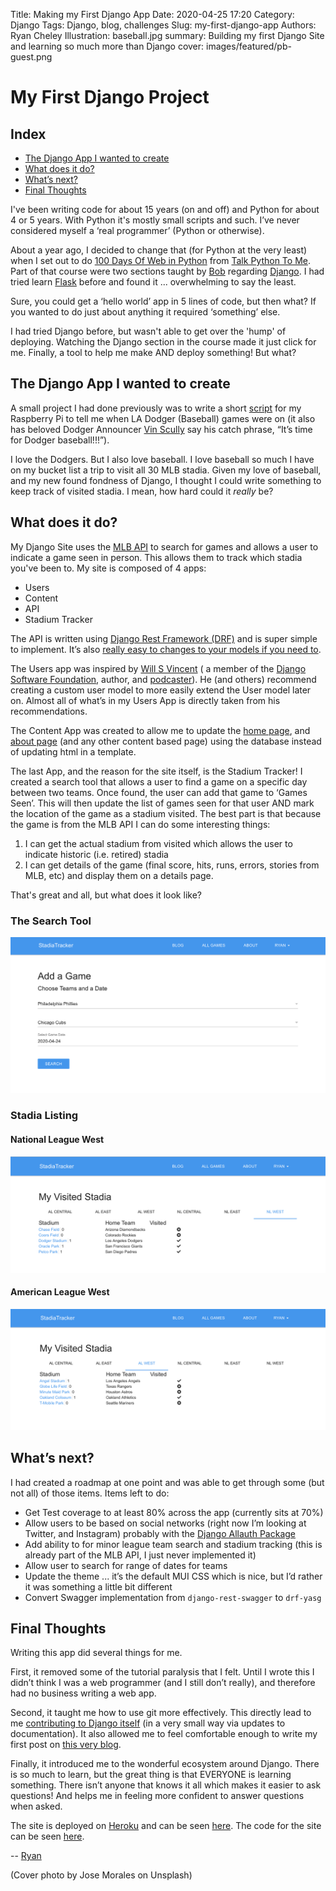Title: Making my First Django App
Date: 2020-04-25 17:20
Category: Django
Tags: Django, blog, challenges
Slug: my-first-django-app
Authors: Ryan Cheley
Illustration: baseball.jpg
summary: Building my first Django Site and learning so much more than Django
cover: images/featured/pb-guest.png

# My First Django Project

<!-- Indexes are always a good start! -->
## Index
* [The Django App I wanted to create](#my_app)
* [What does it do? ](#do)
* [What’s next?](#next)
* [Final Thoughts](#thoughts)


I've been writing code for about 15 years (on and off) and Python for about 4 or 5 years. With Python it's mostly small scripts and such. I’ve never considered myself a ‘real programmer’ (Python or otherwise). 

About a year ago, I decided to change that (for Python at the very least) when I set out to do [100 Days Of Web in Python](https://training.talkpython.fm/courses/details/100-days-of-web-in-python) from [Talk Python To Me](https://talkpython.fm/home).  Part of that course were two sections taught by [Bob](https://pybit.es/author/bob.html) regarding [Django](https://www.djangoproject.com). I had tried learn [Flask](https://flask.palletsprojects.com/en/1.1.x/) before and found it ... overwhelming to say the least. 

Sure, you could get a ‘hello world’ app in 5 lines of code, but then what? If you wanted to do just about anything it required ‘something’ else. 

I had tried Django before, but wasn't able to get over the 'hump' of deploying. Watching the Django section in the course made it just click for me. Finally, a tool to help me make AND deploy something! But what? 

<a name="my_app"></a>
## The Django App I wanted to create

A small project I had done previously was to write a short [script](https://github.com/ryancheley/itfdb) for my Raspberry Pi to tell me when LA Dodger (Baseball) games were on (it also has beloved Dodger Announcer [Vin Scully](https://en.wikipedia.org/wiki/Vin_Scully) say his catch phrase, “It’s time for Dodger baseball!!!”). 

I love the Dodgers. But I also love baseball. I love baseball so much I have on my bucket list a trip to visit all 30 MLB stadia. Given my love of baseball, and my new found fondness of Django, I thought I could write something to keep track of visited stadia. I mean, how hard could it *really* be?

<a name="do"></a>
## What does it do? 

My Django Site uses the [MLB API](https://statsapi.mlb.com) to search for games and allows a user to indicate a game seen in person. This allows them to track which stadia you've been to. My site is composed of 4 apps:

* Users
* Content
* API
* Stadium Tracker

The API is written using [Django Rest Framework (DRF)](https://www.django-rest-framework.org) and is super simple to implement. It’s also [really easy to changes to your models if you need to](https://www.ryancheley.com/index.php/2019/11/06/updating-the-models-for-my-django-rest-framework-api/). 

The Users app was inspired by [Will S Vincent](https://wsvincent.com) ( a member of the [Django Software Foundation](https://www.djangoproject.com/foundation/), author, and [podcaster](https://djangochat.com)). He (and others) recommend creating a custom user model to more easily extend the User model later on. Almost all of what’s in my Users App is directly taken from his recommendations. 

The Content App was created to allow me to update the [home page](https://stadium-tracker-api.herokuapp.com), and [about page](https://stadium-tracker-api.herokuapp.com/Pages/About) (and any other content based page) using the database instead of updating html in a template. 

The last App, and the reason for the site itself, is the Stadium Tracker! I created a search tool that allows a user to find a game on a specific day between two teams. Once found, the user can add that game to ‘Games Seen’. This will then update the list of games seen for that user AND mark the location of the game as a stadium visited. The best part is that because the game is from the MLB API I can do some interesting things:

1. I can get the actual stadium from visited which allows the user to indicate historic (i.e. retired) stadia
2. I can get details of the game (final score, hits, runs, errors, stories from MLB, etc) and display them on a details page. 

That's great and all, but what does it look like? 

### The Search Tool

![Search](images/making-a-django-app/add-a-game.png)


### Stadia Listing


#### National League West

![Search](images/making-a-django-app/visited-stadia-nl-west.png)


#### American League West

![Search](images/making-a-django-app/visited-stadia-al-west.png)


<a name="next"></a>
## What’s next? 

I had created a roadmap at one point and was able to get through some (but not all) of those items. Items left to do:

* Get Test coverage to at least 80% across the app (currently sits at 70%)
* Allow users to be based on social networks (right now I’m looking at Twitter, and Instagram) probably with the [Django Allauth Package](https://django-allauth.readthedocs.io/en/latest/installation.html)
* Add ability to for minor league team search and stadium tracking (this is already part of the MLB API, I just never implemented it)
* Allow user to search for range of dates for teams 
* Update the theme ... it’s the default MUI CSS which is nice, but I’d rather it was something a little bit different
* Convert Swagger implementation from `django-rest-swagger` to `drf-yasg`

<a name="thought"></a>
## Final Thoughts

Writing this app did several things for me. 

First, it removed some of the tutorial paralysis that I felt. Until I wrote this I didn’t think I was a web programmer (and I still don’t really), and therefore had no business writing a web app.

Second, it taught me how to use git more effectively. This directly lead to me [contributing to Django itself](https://www.ryancheley.com/index.php/2019/12/07/my-first-commit-to-an-open-source-project-django/) (in a very small way via updates to documentation). It also allowed me to feel comfortable enough to write my first post on [this very blog](https://pybit.es/using-python-to-check-for-file-changes-in-excel.html).

Finally, it introduced me to the wonderful ecosystem around Django. There is so much to learn, but the great thing is that EVERYONE is learning something. There isn’t anyone that knows it all which makes it easier to ask questions! And helps me in feeling more confident to answer questions when asked.

The site is deployed on [Heroku](https://www.heroku.com) and can be seen [here](https://stadium-tracker-api.herokuapp.com). The code for the site can be seen [here](https://github.com/ryancheley/StadiumTrackerAPI). 

-- [Ryan](pages/guests.html#ryancheley)

(Cover photo by Jose Morales on Unsplash)
